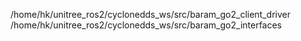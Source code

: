 /home/hk/unitree_ros2/cyclonedds_ws/src/baram_go2_client_driver
/home/hk/unitree_ros2/cyclonedds_ws/src/baram_go2_interfaces
